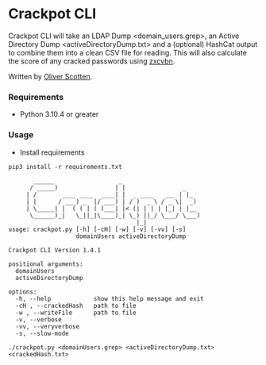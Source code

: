 # Crackpot CLI

Crackpot CLI will take an LDAP Dump <domain_users.grep>, an Active Directory Dump <activeDirectoryDump.txt> and a (optional) HashCat output to combine them into a clean CSV file for reading. This will also calculate the score of any cracked passwords using [zxcvbn](https://github.com/dwolfhub/zxcvbn-python).

Written by [Oliver Scotten](https://www.github.com/oliv10).

### Requirements
- Python 3.10.4 or greater

### Usage
- Install requirements
```
pip3 install -r requirements.txt
```

```
	   ______                  _                      
	  / _____)                | |                _    
	 | /       ____ ____  ____| |  _ ____   ___ | |_  
	 | |      / ___) _  |/ ___) | / )  _ \ / _ \|  _) 
	 | \_____| |  ( ( | ( (___| |< (| | | | |_| | |__ 
	  \______)_|   \_||_|\____)_| \_) ||_/ \___/ \___)
	                                |_|               
usage: crackpot.py [-h] [-cH] [-w] [-v] [-vv] [-s]
                   domainUsers activeDirectoryDump

Crackpot CLI Version 1.4.1

positional arguments:
  domainUsers
  activeDirectoryDump

options:
  -h, --help            show this help message and exit
  -cH , --crackedHash   path to file
  -w , --writeFile      path to file
  -v, --verbose
  -vv, --veryverbose
  -s, --slow-mode
```

```
./crackpot.py <domainUsers.grep> <activeDirectoryDump.txt> <crackedHash.txt>
```
